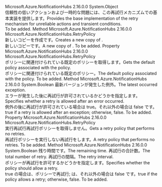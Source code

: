 <Type Name="RetryPolicy" FullName="Microsoft.Azure.NotificationHubs.RetryPolicy">
  <TypeSignature Language="C#" Value="public abstract class RetryPolicy" />
  <TypeSignature Language="ILAsm" Value=".class public auto ansi abstract beforefieldinit RetryPolicy extends System.Object" />
  <TypeSignature Language="DocId" Value="T:Microsoft.Azure.NotificationHubs.RetryPolicy" />
  <TypeSignature Language="VB.NET" Value="Public MustInherit Class RetryPolicy" />
  <TypeSignature Language="F#" Value="type RetryPolicy = class" />
  <AssemblyInfo>
    <AssemblyName>Microsoft.Azure.NotificationHubs</AssemblyName>
    <AssemblyVersion>2.16.0.0</AssemblyVersion>
  </AssemblyInfo>
  <Base>
    <BaseTypeName>System.Object</BaseTypeName>
  </Base>
  <Interfaces />
  <Docs>
    <summary><span data-ttu-id="c2f9e-101">信頼性の低いアクションおよび一時的な問題には、この再試行メカニズムでの基本実装を提供します。</span><span class="sxs-lookup"><span data-stu-id="c2f9e-101">Provides the base implementation of the retry mechanism for unreliable actions and transient conditions.</span></span></summary>
    <remarks>To be added.</remarks>
  </Docs>
  <Members>
    <Member MemberName="Clone">
      <MemberSignature Language="C#" Value="public abstract Microsoft.Azure.NotificationHubs.RetryPolicy Clone ();" />
      <MemberSignature Language="ILAsm" Value=".method public hidebysig newslot virtual instance class Microsoft.Azure.NotificationHubs.RetryPolicy Clone() cil managed" />
      <MemberSignature Language="DocId" Value="M:Microsoft.Azure.NotificationHubs.RetryPolicy.Clone" />
      <MemberSignature Language="VB.NET" Value="Public MustOverride Function Clone () As RetryPolicy" />
      <MemberSignature Language="F#" Value="abstract member Clone : unit -&gt; Microsoft.Azure.NotificationHubs.RetryPolicy" Usage="retryPolicy.Clone " />
      <MemberType>Method</MemberType>
      <AssemblyInfo>
        <AssemblyName>Microsoft.Azure.NotificationHubs</AssemblyName>
        <AssemblyVersion>2.16.0.0</AssemblyVersion>
      </AssemblyInfo>
      <ReturnValue>
        <ReturnType>Microsoft.Azure.NotificationHubs.RetryPolicy</ReturnType>
      </ReturnValue>
      <Parameters />
      <Docs>
        <summary><span data-ttu-id="c2f9e-102">新しいコピーを作成<see cref="T:Microsoft.Azure.NotificationHubs.RetryPolicy" />です。</span><span class="sxs-lookup"><span data-stu-id="c2f9e-102">Creates a new copy of <see cref="T:Microsoft.Azure.NotificationHubs.RetryPolicy" />.</span></span></summary>
        <returns><span data-ttu-id="c2f9e-103">新しいコピー<see cref="T:Microsoft.Azure.NotificationHubs.RetryPolicy" />です。</span><span class="sxs-lookup"><span data-stu-id="c2f9e-103">A new copy of <see cref="T:Microsoft.Azure.NotificationHubs.RetryPolicy" />.</span></span></returns>
        <remarks>To be added.</remarks>
      </Docs>
    </Member>
    <Member MemberName="Default">
      <MemberSignature Language="C#" Value="public static Microsoft.Azure.NotificationHubs.RetryPolicy Default { get; }" />
      <MemberSignature Language="ILAsm" Value=".property class Microsoft.Azure.NotificationHubs.RetryPolicy Default" />
      <MemberSignature Language="DocId" Value="P:Microsoft.Azure.NotificationHubs.RetryPolicy.Default" />
      <MemberSignature Language="VB.NET" Value="Public Shared ReadOnly Property Default As RetryPolicy" />
      <MemberSignature Language="F#" Value="member this.Default : Microsoft.Azure.NotificationHubs.RetryPolicy" Usage="Microsoft.Azure.NotificationHubs.RetryPolicy.Default" />
      <MemberType>Property</MemberType>
      <AssemblyInfo>
        <AssemblyName>Microsoft.Azure.NotificationHubs</AssemblyName>
        <AssemblyVersion>2.16.0.0</AssemblyVersion>
      </AssemblyInfo>
      <ReturnValue>
        <ReturnType>Microsoft.Azure.NotificationHubs.RetryPolicy</ReturnType>
      </ReturnValue>
      <Docs>
        <summary><span data-ttu-id="c2f9e-104">ポリシーに関連付けられている既定のポリシーを取得します。</span><span class="sxs-lookup"><span data-stu-id="c2f9e-104">Gets the default policy associated with the policy.</span></span></summary>
        <value><span data-ttu-id="c2f9e-105">ポリシーに関連付けられている既定のポリシー。</span><span class="sxs-lookup"><span data-stu-id="c2f9e-105">The default policy associated with the policy.</span></span></value>
        <remarks>To be added.</remarks>
      </Docs>
    </Member>
    <Member MemberName="IsRetryableException">
      <MemberSignature Language="C#" Value="protected abstract bool IsRetryableException (Exception lastException);" />
      <MemberSignature Language="ILAsm" Value=".method familyhidebysig newslot virtual instance bool IsRetryableException(class System.Exception lastException) cil managed" />
      <MemberSignature Language="DocId" Value="M:Microsoft.Azure.NotificationHubs.RetryPolicy.IsRetryableException(System.Exception)" />
      <MemberSignature Language="VB.NET" Value="Protected MustOverride Function IsRetryableException (lastException As Exception) As Boolean" />
      <MemberSignature Language="F#" Value="abstract member IsRetryableException : Exception -&gt; bool" Usage="retryPolicy.IsRetryableException lastException" />
      <MemberType>Method</MemberType>
      <AssemblyInfo>
        <AssemblyName>Microsoft.Azure.NotificationHubs</AssemblyName>
        <AssemblyVersion>2.16.0.0</AssemblyVersion>
      </AssemblyInfo>
      <ReturnValue>
        <ReturnType>System.Boolean</ReturnType>
      </ReturnValue>
      <Parameters>
        <Parameter Name="lastException" Type="System.Exception" />
      </Parameters>
      <Docs>
        <param name="lastException"><span data-ttu-id="c2f9e-106">最新バージョンが発生した例外。</span><span class="sxs-lookup"><span data-stu-id="c2f9e-106">The latest occurred exception.</span></span></param>
        <summary><span data-ttu-id="c2f9e-107">エラーが発生した後に再試行が許可されているかどうかを指定します。</span><span class="sxs-lookup"><span data-stu-id="c2f9e-107">Specifies whether a retry is allowed after an error occurred.</span></span></summary>
        <returns><span data-ttu-id="c2f9e-108">例外の後に再試行が許可されている場合は true。それ以外の場合は false です。</span><span class="sxs-lookup"><span data-stu-id="c2f9e-108">true if a retry is allowed after an exception; otherwise, false.</span></span></returns>
        <remarks>To be added.</remarks>
      </Docs>
    </Member>
    <Member MemberName="NoRetry">
      <MemberSignature Language="C#" Value="public static Microsoft.Azure.NotificationHubs.RetryPolicy NoRetry { get; }" />
      <MemberSignature Language="ILAsm" Value=".property class Microsoft.Azure.NotificationHubs.RetryPolicy NoRetry" />
      <MemberSignature Language="DocId" Value="P:Microsoft.Azure.NotificationHubs.RetryPolicy.NoRetry" />
      <MemberSignature Language="VB.NET" Value="Public Shared ReadOnly Property NoRetry As RetryPolicy" />
      <MemberSignature Language="F#" Value="member this.NoRetry : Microsoft.Azure.NotificationHubs.RetryPolicy" Usage="Microsoft.Azure.NotificationHubs.RetryPolicy.NoRetry" />
      <MemberType>Property</MemberType>
      <AssemblyInfo>
        <AssemblyName>Microsoft.Azure.NotificationHubs</AssemblyName>
        <AssemblyVersion>2.16.0.0</AssemblyVersion>
      </AssemblyInfo>
      <ReturnValue>
        <ReturnType>Microsoft.Azure.NotificationHubs.RetryPolicy</ReturnType>
      </ReturnValue>
      <Docs>
        <summary><span data-ttu-id="c2f9e-109">実行再試行再試行ポリシーを取得しません。</span><span class="sxs-lookup"><span data-stu-id="c2f9e-109">Gets a retry policy that performs no retries.</span></span></summary>
        <value><span data-ttu-id="c2f9e-110">再試行ポリシーを実行しない再試行をします。</span><span class="sxs-lookup"><span data-stu-id="c2f9e-110">A retry policy that performs no retries.</span></span></value>
        <remarks>To be added.</remarks>
      </Docs>
    </Member>
    <Member MemberName="OnShouldRetry">
      <MemberSignature Language="C#" Value="protected abstract bool OnShouldRetry (TimeSpan remainingTime, int currentRetryCount, out TimeSpan retryInterval);" />
      <MemberSignature Language="ILAsm" Value=".method familyhidebysig newslot virtual instance bool OnShouldRetry(valuetype System.TimeSpan remainingTime, int32 currentRetryCount, [out] valuetype System.TimeSpan&amp; retryInterval) cil managed" />
      <MemberSignature Language="DocId" Value="M:Microsoft.Azure.NotificationHubs.RetryPolicy.OnShouldRetry(System.TimeSpan,System.Int32,System.TimeSpan@)" />
      <MemberSignature Language="VB.NET" Value="Protected MustOverride Function OnShouldRetry (remainingTime As TimeSpan, currentRetryCount As Integer, ByRef retryInterval As TimeSpan) As Boolean" />
      <MemberSignature Language="F#" Value="abstract member OnShouldRetry : TimeSpan * int *  -&gt; bool" Usage="retryPolicy.OnShouldRetry (remainingTime, currentRetryCount, retryInterval)" />
      <MemberType>Method</MemberType>
      <AssemblyInfo>
        <AssemblyName>Microsoft.Azure.NotificationHubs</AssemblyName>
        <AssemblyVersion>2.16.0.0</AssemblyVersion>
      </AssemblyInfo>
      <ReturnValue>
        <ReturnType>System.Boolean</ReturnType>
      </ReturnValue>
      <Parameters>
        <Parameter Name="remainingTime" Type="System.TimeSpan" />
        <Parameter Name="currentRetryCount" Type="System.Int32" />
        <Parameter Name="retryInterval" Type="System.TimeSpan&amp;" RefType="out" />
      </Parameters>
      <Docs>
        <param name="remainingTime"><span data-ttu-id="c2f9e-111">残り時間です。</span><span class="sxs-lookup"><span data-stu-id="c2f9e-111">The remaining time.</span></span></param>
        <param name="currentRetryCount"><span data-ttu-id="c2f9e-112">再試行の合計数。</span><span class="sxs-lookup"><span data-stu-id="c2f9e-112">The total number of retry.</span></span></param>
        <param name="retryInterval"><span data-ttu-id="c2f9e-113">再試行の間隔。</span><span class="sxs-lookup"><span data-stu-id="c2f9e-113">The retry interval.</span></span></param>
        <summary><span data-ttu-id="c2f9e-114">ポリシーが再試行を許可するかどうかを指定します。</span><span class="sxs-lookup"><span data-stu-id="c2f9e-114">Specifies whether the policy should allow a retry.</span></span></summary>
        <returns><span data-ttu-id="c2f9e-115">true の場合は、ポリシーで再試行; は、それ以外の場合は false です。</span><span class="sxs-lookup"><span data-stu-id="c2f9e-115">true if the policy allows a retry; otherwise, false.</span></span></returns>
        <remarks>To be added.</remarks>
      </Docs>
    </Member>
  </Members>
</Type>